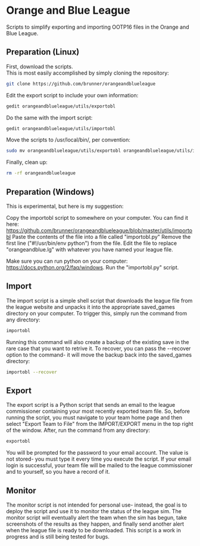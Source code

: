 # Orange and Blue League

Scripts to simplify exporting and importing OOTP16 files in the Orange and Blue League.

## Preparation (Linux)

First, download the scripts.  
This is most easily accomplished by simply cloning the repository:

```bash
git clone https://github.com/brunner/orangeandblueleague
```

Edit the export script to include your own information:

```bash
gedit orangeandblueleague/utils/exportobl
```

Do the same with the import script:

```bash
gedit orangeandblueleague/utils/importobl
```

Move the scripts to /usr/local/bin/, per convention:

```bash
sudo mv orangeandblueleague/utils/exportobl orangeandblueleague/utils/importobl -t /usr/local/bin
```

Finally, clean up:

```bash
rm -rf orangeandblueleague
```

## Preparation (Windows)

This is experimental, but here is my suggestion:

Copy the importobl script to somewhere on your computer.
You can find it here: https://github.com/brunner/orangeandblueleague/blob/master/utils/importobl
Paste the contents of the file into a file called "importobl.py"
Remove the first line ("#!/usr/bin/env python") from the file.
Edit the file to replace "orangeandblue.lg" with whatever you have named your league file.

Make sure you can run python on your computer: https://docs.python.org/2/faq/windows.
Run the "importobl.py" script.

## Import

The import script is a simple shell script that downloads the league file from the league website and unpacks it into the appropriate saved_games directory on your computer. To trigger this, simply run the command from any directory:

```bash
importobl
```

Running this command will also create a backup of the existing save in the rare case that you want to retrive it. To recover, you can pass the --recover option to the command- it will move the backup back into the saved_games directory:

```bash
importobl --recover
```

## Export

The export script is a Python script that sends an email to the league commissioner containing your most recently exported team file. So, before running the script, you must navigate to your team home page and then select "Export Team to File" from the IMPORT/EXPORT menu in the top right of the window. After, run the command from any directory:

```bash
exportobl
```

You will be prompted for the password to your email account. The value is not stored- you must type it every time you execute the script. If your email login is successful, your team file will be mailed to the league commissioner and to yourself, so you have a record of it.

## Monitor

The monitor script is not intended for personal use- instead, the goal is to deploy the script and use it to monitor the status of the league sim. The monitor script will eventually alert the team when the sim has begun, take screenshots of the results as they happen, and finally send another alert when the league file is ready to be downloaded. This script is a work in progress and is still being tested for bugs.